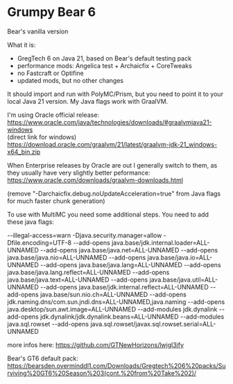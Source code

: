 # Grumpy Bear 6
Bear's vanilla version

What it is: 
+ GregTech 6 on Java 21, based on Bear's default testing pack
+ performance mods: Angelica test + Archaicfix + CoreTweaks
+ no Fastcraft or Optifine
+ updated mods, but no other changes

It should import and run with PolyMC/Prism, but you need to point it to your local Java 21 version. My Java flags work with GraalVM. 

I'm using Oracle official release:  
https://www.oracle.com/java/technologies/downloads/#graalvmjava21-windows  
(direct link for windows) https://download.oracle.com/graalvm/21/latest/graalvm-jdk-21_windows-x64_bin.zip

When Enterprise releases by Oracle are out I generally switch to them, as they usually have very slightly better peformance:    
https://www.oracle.com/downloads/graalvm-downloads.html 
 
(remove "-Darchaicfix.debug.noUpdateAcceleration=true" from Java flags for much faster chunk generation) 
 
To use with MultiMC you need some additional steps. You need to add these java flags:  

--illegal-access=warn -Djava.security.manager=allow -Dfile.encoding=UTF-8 --add-opens java.base/jdk.internal.loader=ALL-UNNAMED --add-opens java.base/java.net=ALL-UNNAMED --add-opens java.base/java.nio=ALL-UNNAMED --add-opens java.base/java.io=ALL-UNNAMED --add-opens java.base/java.lang=ALL-UNNAMED --add-opens java.base/java.lang.reflect=ALL-UNNAMED --add-opens java.base/java.text=ALL-UNNAMED --add-opens java.base/java.util=ALL-UNNAMED --add-opens java.base/jdk.internal.reflect=ALL-UNNAMED --add-opens java.base/sun.nio.ch=ALL-UNNAMED --add-opens jdk.naming.dns/com.sun.jndi.dns=ALL-UNNAMED,java.naming --add-opens java.desktop/sun.awt.image=ALL-UNNAMED --add-modules jdk.dynalink --add-opens jdk.dynalink/jdk.dynalink.beans=ALL-UNNAMED --add-modules java.sql.rowset --add-opens java.sql.rowset/javax.sql.rowset.serial=ALL-UNNAMED

more infos here: https://github.com/GTNewHorizons/lwjgl3ify

Bear's GT6 default pack:  
https://bearsden.overminddl1.com/Downloads/Gregtech%206%20packs/Surviving%20GT6%20Season%203(cont.%20from%20Take%202)/
